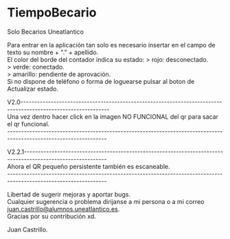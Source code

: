 # TiempoBecario <br />
Solo Becarios Uneatlantico <br />

Para entrar en la aplicación tan solo es necesario insertar en el campo de texto su nombre + "." + apellido.<br />
El color del borde del contador indica su estado: > rojo: desconectado. <br />
                                                  > verde: conectado. <br />
                                                  > amarillo: pendiente de aprovación. <br />
Si no dispone de teléfono o forma de loguearse pulsar al boton de Actualizar estado. <br />

V2.0-------------------------------------------------------------------------------------------------------------- <br />
Una vez dentro hacer click en la imagen NO FUNCIONAL del qr para sacar el qr funcional. <br />
------------------------------------------------------------------------------------------------------------------ <br />


V2.2.1------------------------------------------------------------------------------------------------------------ <br />
Ahora el QR pequeño persistente también es escaneable. <br />
------------------------------------------------------------------------------------------------------------------ <br />

Libertad de sugerir mejoras y aportar bugs.<br />
Cualquier sugerencia o problema dirijanse a mi persona o a mi correo juan.castrillo@alumnos.uneatlantico.es. <br />
Gracias por su contribución xd. <br />

Juan Castrillo. <br />
